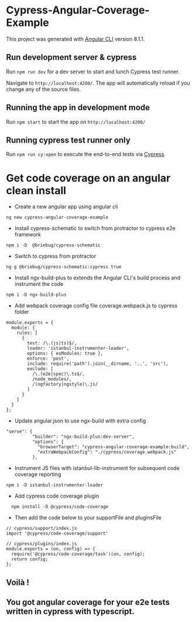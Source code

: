 # Cypress-Angular-Coverage-Example

This project was generated with [Angular CLI](https://github.com/angular/angular-cli) version 8.1.1.

## Run development server & cypress

Run `npm run dev` for a dev server to start and lunch Cypress test runner.

Navigate to `http://localhost:4200/`. The app will automatically reload if you change any of the source files. 
 
## Running the app in development mode

Run `npm start` to start the app on `http://localhost:4200/`

## Running cypress test runner only

Run `npm run cy:open` to execute the end-to-end tests via [Cypress](https://www.cypress.io/).


# Get code coverage on an angular clean install

- Create a new angular app using angular cli
```
ng new cypress-angular-coverage-example
```
- Install cypress-schematic to switch from protractor to cypress e2e framework
```
npm i -D  @briebug/cypress-schematic
```
- Switch to cypress from protractor
```
ng g @briebug/cypress-schematic:cypress true
```
- Install ngx-build-plus to extends the Angular CLI's build process and instrument the code
```
npm i -D ngx-build-plus
```
- Add webpack coverage config file coverage.webpack.js to cypress folder
```
module.exports = {
  module: {
    rules: [
      {
        test: /\.(js|ts)$/,
        loader: 'istanbul-instrumenter-loader',
        options: { esModules: true },
        enforce: 'post',
        include: require('path').join(__dirname, '..', 'src'),
        exclude: [
          /\.(e2e|spec)\.ts$/,
          /node_modules/,
          /(ngfactory|ngstyle)\.js/
        ]
      }
    ]
  }
};
```
- Update angular.json to use ngx-build with extra config
```
"serve": {
          "builder": "ngx-build-plus:dev-server",
          "options": {
            "browserTarget": "cypress-angular-coverage-example:build",
            "extraWebpackConfig": "./cypress/coverage.webpack.js"
          },
```
- Instrument JS files with istanbul-lib-instrument for subsequent code coverage reporting
```
npm i -D istanbul-instrumenter-loader

```
- Add cypress code coverage plugin
```
  npm install -D @cypress/code-coverage
````
- Then add the code below to your supportFile and pluginsFile
```
// cypress/support/index.js
import '@cypress/code-coverage/support'
```
```
// cypress/plugins/index.js
module.exports = (on, config) => {
  require('@cypress/code-coverage/task')(on, config);
  return config;
};
```
##  Voilà !
##  You got angular coverage for your e2e tests written in cypress with typescript.

